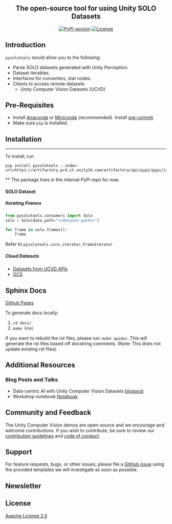 <div align="center">
<p align="center">


**The open-source tool for using Unity SOLO Datasets**
---

[![PyPI version](https://github.com/pytest-dev/pytest-cov/actions/workflows/test.yml/badge.svg)](https://github.com/Unity-Technologies/pysolo/actions)
[![License](https://img.shields.io/badge/License-Apache%202.0-blue.svg)](LICENSE)

</p>
</div>

## Introduction

`pysolotools` would allow you to the following:

- Parse SOLO datasets generated with Unity Perception.
- Dataset iterables.
- Interfaces for converters, stat nodes.
- Clients to access remote datasets
  - Unity Computer Vision Datasets (UCVD)

## Pre-Requisites
- Install [Anaconda](https://docs.anaconda.com/anaconda/install/) or [Miniconda](https://docs.conda.io/en/latest/miniconda.html) (recommended). Install [pre-commit](https://pre-commit.com/).
- Make sure `pip` is installed.

## Installation

---
To install, run
```shell
pip install pysolotools --index-url=https://artifactory.prd.it.unity3d.com/artifactory/api/pypi/pypi/simple
```

** The package lives in the internal PyPi repo for now.



#### SOLO Dataset

##### Iterating Frames

```python
from pysolotools.consumers import Solo
solo = Solo(data_path="<<dataset-path>>")

for frame in solo.frames():
    frame
```

Refer to `pysolotools.core.iterator.FrameIterator`

##### Cloud Datasets

* [Datasets from UCVD APIs](docs/UCVD.md)
* [GCS](docs/GCS.md)

## Sphinx Docs

[Github Pages](https://effective-train-86190335.pages.github.io/)

To generate docs locally:

1. `cd docs/`
2. `make html`

If you want to rebuild the rst files, please run: `make apidoc`. This will generate the rst files based off docstring comments. (Note: This does not update existing rst files).


## Additional Resources

### Blog Posts and Talks

- Data-centric AI with Unity Computer Vision Datasets [blogpost](https://blog.unity.com/technology/data-centric-ai-with-unity-computer-vision-datasets)
- Workshop notebook [Notebook](https://colab.research.google.com/drive/1yoR-47aGi9L0_3f0ULq9Udk0cC64V-0-?usp=sharing)


## Community and Feedback

The Unity Computer Vision demos are open-source and we encourage and welcome contributions.
If you wish to contribute, be sure to review our [contribution guidelines](CONTRIBUTING.md)
and [code of conduct](CODE_OF_CONDUCT.md).

## Support

For feature requests, bugs, or other issues, please file a
[GitHub issue](https://github.com/Unity-Technologies/Unity-Vision-Hub/issues)
using the provided templates we will investigate as soon as possible.

## Newsletter

## License
[Apache License 2.0](LICENSE)

